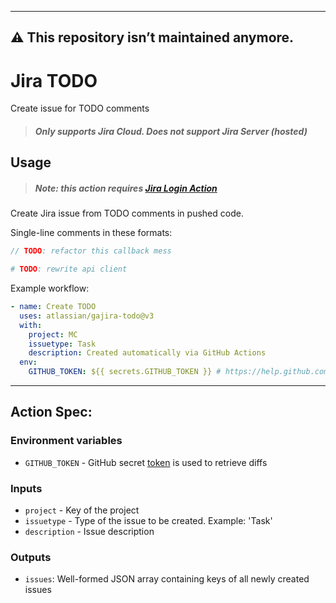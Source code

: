 ---------
⚠️ This repository isn’t maintained anymore.
---------

# Jira TODO
Create issue for TODO comments

> ##### Only supports Jira Cloud. Does not support Jira Server (hosted)

## Usage

> ##### Note: this action requires [Jira Login Action](https://github.com/marketplace/actions/jira-login)

Create Jira issue from TODO comments in pushed code.

Single-line comments in these formats:

```go
// TODO: refactor this callback mess
```
```ruby
# TODO: rewrite api client
```

Example workflow:
```yaml
- name: Create TODO
  uses: atlassian/gajira-todo@v3
  with:
    project: MC
    issuetype: Task
    description: Created automatically via GitHub Actions
  env:
    GITHUB_TOKEN: ${{ secrets.GITHUB_TOKEN }} # https://help.github.com/en/articles/virtual-environments-for-github-actions#github_token-secret
```

----
## Action Spec:

### Environment variables
- `GITHUB_TOKEN` - GitHub secret [token](https://developer.github.com/actions/creating-workflows/storing-secrets/#github-token-secret) is used to retrieve diffs 

### Inputs

- `project` - Key of the project
- `issuetype` - Type of the issue to be created. Example: 'Task'
- `description` - Issue description

### Outputs

- `issues`: Well-formed JSON array containing keys of all newly created issues
